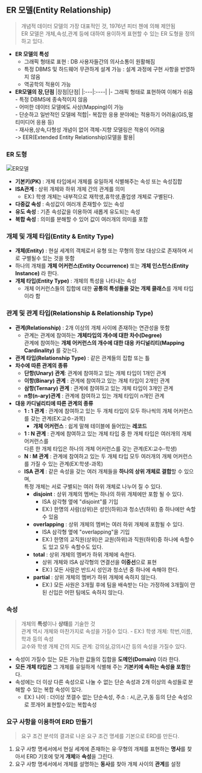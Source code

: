 ## ER 모델(Entity Relationship)
> 개념적 데이터 모델의 가장 대표적인 것, 1976년 피터 첸에 의해 제안됨<br>ER 모델은 개체,속성,관계 등에 대하여 용이하게 표현할 수 있는 ER 도형을 정의하고 있다.
- **ER 모델의 특성**
    - 그래픽 형태로 표현 : DB 사용자들간의 의사소통이 원활해짐
    - 특정 DBMS 및 하드웨어 무관하게 설계 가능 : 설계 과정에 구현 사항을 반영하지 않음
    - 역공학의 적용이 가능
- **ER모델의 장,단점**
    |장점|단점|
    |:---|:----|
    |- 그래픽 형태로 표현하여 이해가 쉬움<br>- 특정 DBMS에 종속적이지 않음<br>- 어떠한 데이터 모델에도 사상(Mapping)이 가능<br>- 단순하고 일반적인 모델에 적합|- 복잡한 응용 분야에는 적용하기 어려움(GIS,멀티미디어 응용 등)<br>- 재사용,상속,다형성 개념이 없어 객체-지향 모델링은 적용이 어려움<br>-> EER(Extended Entity Relationship)모델을 활용|
    
### ER 도형

![ER모델](https://user-images.githubusercontent.com/60641307/79319785-be45c000-7f43-11ea-8ae4-b3d515dffd6e.png)

- **기본키(PK)** : 개체 타입에서 개체를 유일하게 식별해주는 속성 또는 속성집합
- **ISA관계** : 상위 개체와 하위 개체 간의 관계를 의미 
    - EX:) 학생 개체는 내부적으로 재학생,휴학생,졸업생 개체로 구별된다.
- **다중값 속성** : 속성값이 여러개 존재할수 있는 속성
- **유도 속성** : 기존 속성값을 이용하여 새롭게 유도되는 속성
- **복합 속성** : 의미를 분해할 수 있어 값이 여러개의 의미를 포함

### 개체 및 개체 타입(Entity & Entity Type)
- **개체(Entity)** : 현실 세계의 객체로서 유형 또는 무형의 정보 대상으로 존재하며 서로 구별될수 있는 것을 뜻함
- 하나의 개채를 **개체 어커런스(Entity Occurrence)** 또는 **개체 인스턴스(Entity Instance)** 라 한다.
- **개체 타입(Entity Type)** : 개체의 특성을 나타내는 속성
    - 개체 어커런스들의 집합에 대한 **공통의 특성들을 갖는 개체 클래스**를 개체 타입이라 함
### 관계 및 관계 타입(Relationship & Relationship Type)
- **관계(Relationship)** :  2개 이상의 개체 사이에 존재하는 연관성을 뜻함 
    - 관계는 관계에 참여하는 **개체타입의 개수에 대한 차수(Degree)**<br>관계에 참여하는 **개체 어커런스의 개수에 대한 대응 카디널리티(Mapping Cardinality)** 를 갖는다.
- **관계 타입(Relationship Type)** : 같은 관계들의 집합 또는 틀
- **차수에 따른 관계의 종류**
    - **단항(Unary) 관계**: 관계에 참여하고 있는 개체 타입이 1개인 관계
    - **이항(Binary) 관계** : 관계에 참여하고 있는 개체 타입이 2개인 관계
    - **삼항(Ternary) 관계** : 관계에 참여하고 있는 개체 타입이 3개인 관계
    - **n항(n-ary)관계** : 관계에 참여하고 있는 개체 타입이 n개인 관계
- **대응 카디널리티에 따른 관계의 종류**
    - **1 : 1 관계** : 관계에 참여하고 있는 두 개체 타입이 모두 하나씩의 개체 어커런스를 갖는 관계(EX:교수-과목)
        - **개체 어커런스** : 쉽게 말해 테이블에 들어있는 **레코드**
    - **1 : N 관계** : 관계에 참여하고 있는 개체 타입 중 한 개체 타입은 여러개의 개체 어커런스를 <br> 다른 한 개체 타입은 하나의 개체 어커런스를 갖는 관계(EX:교수-학생)
    - **N : M 관계** : 관계에 참여하고 있는 두 개체 타입 모두 여러개의 개체 어커런스를 가질 수 있는 관계(EX:학생-과목)
    - **ISA 관계** : 같은 속성을 갖는 여러 개체들을 **하나의 상위 개체로 결합**할 수 있으며,<br>특정 개체는 서로 구별되는 여러 하위 개체로 나누어 질 수 있다.
        - **disjoint** : 상위 개체의 멤버는 하나의 하위 개체에만 포함 될 수 있다.
            - ISA 삼각형 옆에 "disjoint"를 기입
            - EX:) 한명의 사람(상위)은 성인(하위)과 청소년(하위) 중 하나에만 속할수 있음
        - **overlapping** : 상위 개체의 멤버는 여러 하위 개체에 포함될 수 있다.
            - ISA 삼각형 옆에 "overlapping"을 기입
            - EX:) 한명의 교직원(상위)은 교원(하위)과 직원(하위)중 하나에 속할수도 있고 모두 속할수도 있다.
        - **total** : 상위 개체의 멤버가 하위 개체에 속한다.
            - 상위 개체와 ISA 삼각형의 연결선을 **이중선**으로 표현
            - EX:) 모든 사람은 반드시 성인과 청소년 중 하나에 속해야 한다.
        - **partial** : 상위 개체의 멤버가 하위 개체에 속하지 않는다.
            - EX:) 모든 사원은 3개월 후에 팀을 배속받는 다는 가정하에 3개월이 안된 신입은 어떤 팀에도 속하지 않는다.
### 속성
> 개체의 **특성**이나 **상태**를 기술한 것 <br> 관계 역시 개체와 마찬가지로 속성을 가질수 있다.
    - EX:) 학생 개체: 학번,이름,학과 등의 속성 <br>교수와 학생 개체 간의 지도 관계: 강의실,강의시간 등의 속성을 가질수 있다.
- 속성이 가질수 있는 모든 가능한 값들의 집합을 **도메인(Domain)** 이라 한다.
- **모든 개체 타입은** 그 개체를 유일하게 식별해 주는 **기본키에 속하는 속성을 포함**한다.
- 속성에는 더 이상 다른 속성으로 나눌 수 없는 단순 속성과 2개 이상의 속성들로 분해할 수 있는 복합 속성이 있다.
    - EX:) 나이 : 더이상 쪼갤수 없는 단순속성, 주소 : 시,군,구,동 등의 단순 속성으로 쪼개어 표현할수있는 복합속성
### 요구 사항을 이용하여 ERD 만들기
> 요구 조건 분석의 결과로 나온 요구 조건 명세를 기본으로 ERD를 만든다.
1. 요구 사항 명세서에서 현실 세계에 존재하는 유·무형의 개체를 표현하는 **명사**를 찾아서 ERD 기호에 맞게 **개체**와 **속성**을 그린다.
2. 요구 사항 명세서에서 개체를 설명하는 **동사**를 찾아 개체 사이의 **관계**를 설정

